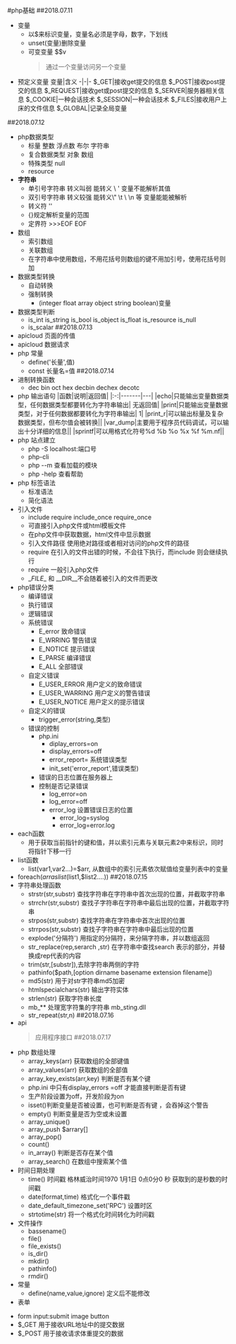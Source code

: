 #php基础
##2018.07.11
- 变量
  - 以$来标识变量，变量名必须是字母，数字，下划线
  - unset(变量)删除变量
  - 可变变量  $$v
    > 通过一个变量访问另一个变量
- 预定义变量
   变量|含义
   -|-|-
   $_GET|接收get提交的信息
   $_POST|接收post提交的信息
   $_REQUEST|接收get或post提交的信息
   $_SERVER|服务器相关信息
   $_COOKIE|一种会话技术
   $_SESSION|一种会话技术
   $_FILES|接收用户上床的文件信息
   $_GLOBAL|记录全局变量

##2018.07.12
- php数据类型
  + 标量 整数 浮点数 布尔 字符串 
  + 复合数据类型 对象 数组
  + 特殊类型 null 
  + resource 
- **字符串**
  + 单引号字符串 转义叫弱 能转义 \\ \' 变量不能解析其值
  + 双引号字符串 转义较强 能转义\\" \t \\ \n 等 变量能能被解析
  + 转义符 '\' 
  + {}规定解析变量的范围 
  + 定界符 >>>EOF EOF
- 数组
  + 索引数组
  + 关联数组
  + 在字符串中使用数组，不用花括号则数组的键不用加引号，使用花括号则加
- 数据类型转换
  + 自动转换
  + 强制转换
    * (integer float array object string boolean)变量
- 数据类型判断
  + is_int is_string is_bool is_object is_float is_resource is_null
  + is_scalar 
##2018.07.13
- apicloud 页面的传值
- apicloud 数据请求
- php 常量
  - define('长量',值)
  - const 长量名=值
##2018.07.14
- 进制转换函数
  + dec bin oct hex decbin dechex decotc
- php 输出语句
  |函数|说明|返回值|
  |:-:|-------|---|
  |echo|只能输出变量数据类型，任何数据类型都要转化为字符串输出|  无返回值|
  |print|只能输出变量数据类型，对于任何数据都要转化为字符串输出| 1|
  |print_r|可以输出标量及复杂数据类型，但布尔值会被转换||
  |var_dump|主要用于程序员代码调试，可以输出十分详细的信息||
  |sprintf|可以用格式化符号%d %b %o %x %f %m.nf||
- php 站点建立
  + php -S localhost:端口号
  + php-cli  
  + php --m 查看加载的模块
  + php -help 查看帮助
- php 标签语法
  + 标准语法 <?php if():?><?php endif?> <?php for():?><?php endfor?>
  + 简化语法 <?php if(){?><?php }?> <?php for()}?><?php }?>
- 引入文件
  + include require include_once require_once
  + 可直接引入php文件或html模板文件
  + 在php文件中获取数据，html文件中显示数据
  + 引入文件路径 使用绝对路径或者相对访问的php文件的路径
  + require 在引入的文件出错的时候，不会往下执行，而include 则会继续执行
  + require 一般引入php文件 
  + \__FILE__ 和 \__DIR__不会随着被引入的文件而更改
- php错误分类
  + 编译错误
  + 执行错误
  + 逻辑错误  
  + 系统错误
    * E_error 致命错误
    * E_WRRING 警告错误
    * E_NOTICE 提示错误
    * E_PARSE 编译错误
    * E_ALL 全部错误
  + 自定义错误
    * E_USER_ERROR 用户定义的致命错误
    * E_USER_WARRING 用户定义的警告错误
    * E_USER_NOTICE 用户定义的提示错误
  + 自定义的错误
    * trigger_error(string,类型)
  + 错误的控制
    * php.ini
      * diplay_errors=on 
      * display_errors=off
      * error_report= 系统错误类型
      * init_set('error_report',错误类型)
    * 错误的日志位置在服务器上
    * 控制是否记录错误
      * log_error=on 
      * log_error=off
      * error_log 设置错误日志的位置
        * error_log=syslog
        * error_log=error.log
- each函数
  + 用于获取当前指针的键和值，并以索引元素与关联元素2中来标识，同时将指针下移一行
- list函数
  + list(var1,var2...)=$arr, 从数组中的索引元素依次赋值给变量列表中的变量
- foreach($arr as list($list1,$list2....))
##2018.07.15
- 字符串处理函数
  + strstr(str,substr) 查找字符串在字符串中首次出现的位置，并截取字符串
  + strrchr(str,substr) 查找子字符串在字符串中最后出现的位置，并截取字符串
  + strpos(str,substr) 查找字符串在字符串中首次出现的位置
  + strrpos(str,substr) 查找子字符串在字符串中最后出现的位置
  + explode('分隔符') 用指定的分隔符，来分隔字符串，并以数组返回  
  + str_replace(rep,serarch ,str) 在字符串中查找search 表示的部分，并替换成rep代表的内容
  + trim(str,[substr]),去除字符串两侧的字符
  + pathinfo($path,[option dirname basename extension filename])
  + md5(str) 用于对str字符串md5加密
  + htmlspecialchars(str) 输出字符实体
  + strlen(str) 获取字符串长度
  + mb_** 处理宽字符集的字符串 mb_sting.dll
  + str_repeat(str,n)
##2018.07.16
- api 
  > 应用程序接口
##2018.07.17
- php 数组处理
  + array_keys(arr) 获取数组的全部键值
  + array_values(arr)  获取数组的全部值
  + array_key_exists(arr,key) 判断是否有某个键
  + php.ini 中只有display_errors =off 才能直接判断是否有键
  + 生产阶段设置为off，开发阶段为on
  + isset()判断变量是否被设置，也可判断是否有键 ，会吞掉这个警告
  + empty() 判断变量是否为空或未设置
  + array_unique()
  + array_push $arrary[]
  + array_pop()
  + count()
  + in_array() 判断是否存在某个值
  + array_search() 在数组中搜索某个值
- 时间日期处理
  + time() 时间戳 格林威治时间1970 1月1日 0点0分0 秒 获取到的是秒数的时间戳
  + date(format,time) 格式化一个事件戳
  + date_default_timezone_set('RPC') 设置时区
  + strtotime(str) 将一个格式化时间转化为时间戳
- 文件操作
  + bassename()
  + file()
  + file_exists()
  + is_dir()
  + mkdir()
  + pathinfo()
  + rmdir()
- 常量
  + define(name,value,ignore) 定义后不能修改
- 表单
 + form input:submit image button
 + $_GET 用于接收URL地址中的提交数据
 + $_POST 用于接收请求体重提交的数据
  
  
  
  
